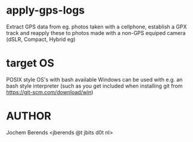 # apply-gps-logs
Extract GPS data from eg. photos taken with a cellphone, establish a GPX track and reapply these to photos made with a non-GPS equiped camera (dSLR, Compact, Hybrid eg)

# target OS
POSIX style OS's with bash available
Windows can be used with e.g. an bash style interpreter (such as you get included when installing git from https://git-scm.com/download/win)



# AUTHOR
Jochem Berends <jberends @t jbits d0t nl>
